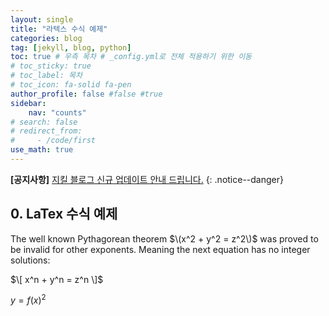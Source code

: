 ```yaml
---
layout: single
title: "라텍스 수식 예제"
categories: blog
tag: [jekyll, blog, python]
toc: true # 우측 목차 # _config.yml로 전체 적용하기 위한 이동
# toc_sticky: true
# toc_label: 목차
# toc_icon: fa-solid fa-pen
author_profile: false #false #true
sidebar:
    nav: "counts"
# search: false
# redirect_from:
#     - /code/first
use_math: true
---
```


**[공지사항]** [지킬 블로그 신규 업데이트 안내 드립니다.](https://mmistakes.github.io/minimal-mistakes/docs/quick-start-guide/)
{: .notice--danger}

## 0. LaTex 수식 예제

The well known Pythagorean theorem $\(x^2 + y^2 = z^2\)$ was
proved to be invalid for other exponents.
Meaning the next equation has no integer solutions:

$\[ x^n + y^n = z^n \]$

$y = f(x)^2$
